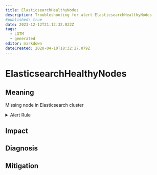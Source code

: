 ```yaml
---
title: ElasticsearchHealthyNodes
description: Troubleshooting for alert ElasticsearchHealthyNodes
#published: true
date: 2023-12-12T21:12:32.022Z
tags: 
  - LGTM
  - generated
editor: markdown
dateCreated: 2020-04-10T18:32:27.079Z
---
```


# ElasticsearchHealthyNodes

## Meaning
[//]: # "Short paragraph that explains what the alert means"
Missing node in Elasticsearch cluster

<details>
  <summary>Alert Rule</summary>

{{% rule "elasticsearch/prometheus-community-elasticsearch-exporter.yml" "ElasticsearchHealthyNodes" %}}

<!-- Rule when generated

```yaml
alert: ElasticsearchHealthyNodes
expr: elasticsearch_cluster_health_number_of_nodes < 3
for: 0m
labels:
    severity: critical
annotations:
    summary: Elasticsearch Healthy Nodes (instance {{ $labels.instance }})
    description: |-
        Missing node in Elasticsearch cluster
          VALUE = {{ $value }}
          LABELS = {{ $labels }}
    runbook: https://github.com/srerun/prometheus-alerts/blob/main/content/runbooks/prometheus-community-elasticsearch-exporter/ElasticsearchHealthyNodes.md

```

-->

</details>


## Impact
[//]: # "What could / will happen if the alert is not addressed"



## Diagnosis
[//]: # "Steps to take to identify the cause of the problem"



## Mitigation
[//]: # "The steps necessary to resolve the alert"
